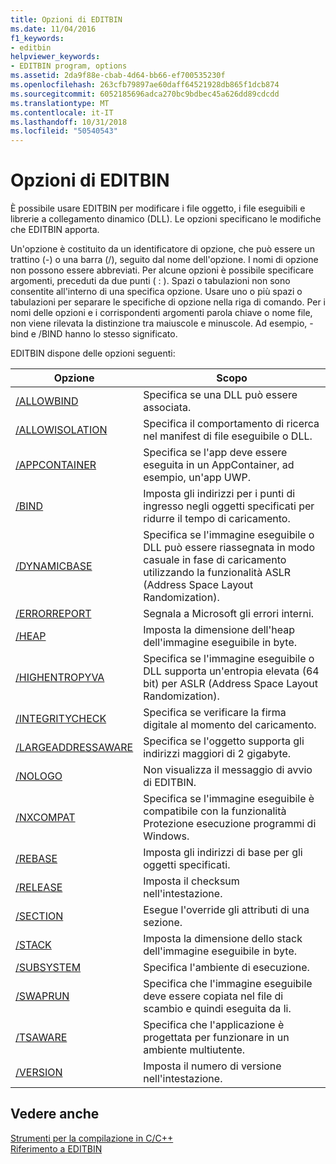 ```yaml
---
title: Opzioni di EDITBIN
ms.date: 11/04/2016
f1_keywords:
- editbin
helpviewer_keywords:
- EDITBIN program, options
ms.assetid: 2da9f88e-cbab-4d64-bb66-ef700535230f
ms.openlocfilehash: 263cfb79897ae60daff64521928db865f1dcb874
ms.sourcegitcommit: 6052185696adca270bc9bdbec45a626dd89cdcdd
ms.translationtype: MT
ms.contentlocale: it-IT
ms.lasthandoff: 10/31/2018
ms.locfileid: "50540543"
---
```

# <a name="editbin-options"></a>Opzioni di EDITBIN

È possibile usare EDITBIN per modificare i file oggetto, i file eseguibili e librerie a collegamento dinamico (DLL). Le opzioni specificano le modifiche che EDITBIN apporta.

Un'opzione è costituito da un identificatore di opzione, che può essere un trattino (-) o una barra (/), seguito dal nome dell'opzione. I nomi di opzione non possono essere abbreviati. Per alcune opzioni è possibile specificare argomenti, preceduti da due punti ( : ). Spazi o tabulazioni non sono consentite all'interno di una specifica opzione. Usare uno o più spazi o tabulazioni per separare le specifiche di opzione nella riga di comando. Per i nomi delle opzioni e i corrispondenti argomenti parola chiave o nome file, non viene rilevata la distinzione tra maiuscole e minuscole. Ad esempio, -bind e /BIND hanno lo stesso significato.

EDITBIN dispone delle opzioni seguenti:

|Opzione|Scopo|
|------------|-------------|
|[/ALLOWBIND](../../build/reference/allowbind.md)|Specifica se una DLL può essere associata.|
|[/ALLOWISOLATION](../../build/reference/allowisolation.md)|Specifica il comportamento di ricerca nel manifest di file eseguibile o DLL.|
|[/APPCONTAINER](../../build/reference/appcontainer.md)|Specifica se l'app deve essere eseguita in un AppContainer, ad esempio, un'app UWP.|
|[/BIND](../../build/reference/bind.md)|Imposta gli indirizzi per i punti di ingresso negli oggetti specificati per ridurre il tempo di caricamento.|
|[/DYNAMICBASE](../../build/reference/dynamicbase.md)|Specifica se l'immagine eseguibile o DLL può essere riassegnata in modo casuale in fase di caricamento utilizzando la funzionalità ASLR (Address Space Layout Randomization).|
|[/ERRORREPORT](../../build/reference/errorreport-editbin-exe.md)|Segnala a Microsoft gli errori interni.|
|[/HEAP](../../build/reference/heap.md)|Imposta la dimensione dell'heap dell'immagine eseguibile in byte.|
|[/HIGHENTROPYVA](../../build/reference/highentropyva.md)|Specifica se l'immagine eseguibile o DLL supporta un'entropia elevata (64 bit) per ASLR (Address Space Layout Randomization).|
|[/INTEGRITYCHECK](../../build/reference/integritycheck.md)|Specifica se verificare la firma digitale al momento del caricamento.|
|[/LARGEADDRESSAWARE](../../build/reference/largeaddressaware.md)|Specifica se l'oggetto supporta gli indirizzi maggiori di 2 gigabyte.|
|[/NOLOGO](../../build/reference/nologo-editbin.md)|Non visualizza il messaggio di avvio di EDITBIN.|
|[/NXCOMPAT](../../build/reference/nxcompat.md)|Specifica se l'immagine eseguibile è compatibile con la funzionalità Protezione esecuzione programmi di Windows.|
|[/REBASE](../../build/reference/rebase.md)|Imposta gli indirizzi di base per gli oggetti specificati.|
|[/RELEASE](../../build/reference/release.md)|Imposta il checksum nell'intestazione.|
|[/SECTION](../../build/reference/section-editbin.md)|Esegue l'override gli attributi di una sezione.|
|[/STACK](../../build/reference/stack.md)|Imposta la dimensione dello stack dell'immagine eseguibile in byte.|
|[/SUBSYSTEM](../../build/reference/subsystem.md)|Specifica l'ambiente di esecuzione.|
|[/SWAPRUN](../../build/reference/swaprun.md)|Specifica che l'immagine eseguibile deve essere copiata nel file di scambio e quindi eseguita da li.|
|[/TSAWARE](../../build/reference/tsaware.md)|Specifica che l'applicazione è progettata per funzionare in un ambiente multiutente.|
|[/VERSION](../../build/reference/version.md)|Imposta il numero di versione nell'intestazione.|

## <a name="see-also"></a>Vedere anche

[Strumenti per la compilazione in C/C++](../../build/reference/c-cpp-build-tools.md)<br/>
[Riferimento a EDITBIN](../../build/reference/editbin-reference.md)